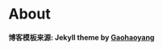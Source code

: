# About

**博客模板来源:  Jekyll theme by [Gaohaoyang](https://github.com/Gaohaoyang/gaohaoyang.github.io)**